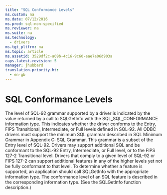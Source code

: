 ```yaml
---
title: "SQL Conformance Levels"
ms.custom: na
ms.date: 07/12/2016
ms.prod: sql-non-specified
ms.reviewer: na
ms.suite: na
ms.technology: 
  - drivers
ms.tgt_pltfrm: na
ms.topic: article
ms.assetid: 3529df2c-a09b-4c16-9c60-eae7a06d903a
caps.latest.revision: 5
manager: jhubbard
translation.priority.ht: 
  - en-gb
---
```

# SQL Conformance Levels
<?xml version="1.0" encoding="utf-8"?>
<developerConceptualDocument xmlns="http://ddue.schemas.microsoft.com/authoring/2003/5" xmlns:xlink="http://www.w3.org/1999/xlink" xmlns:xsi="http://www.w3.org/2001/XMLSchema-instance" xsi:schemaLocation="http://ddue.schemas.microsoft.com/authoring/2003/5 http://dduestorage.blob.core.windows.net/ddueschema/developer.xsd">
  <introduction>
    <para>The level of SQL-92 grammar supported by a driver is indicated by the value returned by a call to <legacyBold>SQLGetInfo</legacyBold> with the SQL_SQL_CONFORMANCE information type. This indicates whether the driver conforms to the Entry, FIPS Transitional, Intermediate, or Full levels defined in SQL-92.</para>
    <para>All ODBC drivers must support the minimum SQL grammar described in <legacyLink xlink:href="4f36d785-104f-4fec-93be-f201203bc7c7">SQL Minimum Grammar</legacyLink> in Appendix C: SQL Grammar. This grammar is a subset of the Entry level of SQL-92. Drivers may support additional SQL and be conformant to the SQL-92 Entry, Intermediate, or Full level, or to the FIPS 127-2 Transitional level. Drivers that comply to a given level of SQL-92 or FIPS 127-2 can support additional features in any of the higher levels yet not be fully conformant to that level. To determine whether a feature is supported, an application should call <legacyBold>SQLGetInfo</legacyBold> with the appropriate information type. The conformance level of an SQL feature is described in the corresponding information type. (See the <legacyLink xlink:href="49dceccc-d816-4ada-808c-4c6138dccb64">SQLGetInfo</legacyLink> function description.)</para>
  </introduction>
  <relatedTopics />
</developerConceptualDocument>